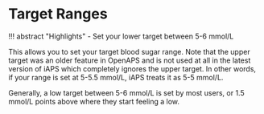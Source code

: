 # Target Ranges
!!! abstract "Highlights"
    - Set your lower target between 5-6 mmol/L

This allows you to set your target blood sugar range. Note that the upper target was an older feature in OpenAPS and is not used at all in the latest version of iAPS which completely ignores the upper target. In other words, if your range is set at 5-5.5 mmol/L, iAPS treats it as 5-5 mmol/L.

Generally, a low target between 5-6 mmol/L is set by most users, or 1.5 mmol/L points above where they start feeling a low.
